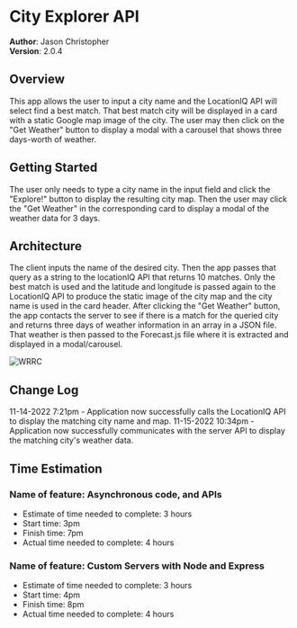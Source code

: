 # City Explorer API

**Author**: Jason Christopher  
**Version**: 2.0.4

## Overview

This app allows the user to input a city name and the LocationIQ API will select find a best match. That best match city will be displayed in a card with a static Google map image of the city. The user may then click on the "Get Weather" button to display a modal with a carousel that shows three days-worth of weather.

## Getting Started

The user only needs to type a city name in the input field and click the "Explore!" button to display the resulting city map. Then the user may click the "Get Weather" in the corresponding card to display a modal of the weather data for 3 days.

## Architecture

The client inputs the name of the desired city. Then the app passes that query as a string to the locationIQ API that returns 10 matches. Only the best match is used and the latitude and longitude is passed again to the LocationIQ API to produce the static image of the city map and the city name is used in the card header. After clicking the "Get Weather" button, the app contacts the server to see if there is a match for the queried city and returns three days of weather information in an array in a JSON file. That weather is then passed to the Forecast.js file where it is extracted and displayed in a modal/carousel.

![WRRC](./public/images/WRRC-Lab7.png)

## Change Log

11-14-2022 7:21pm - Application now successfully calls the LocationIQ API to display the matching city name and map.
11-15-2022 10:34pm - Application now successfully communicates with the server API to display the matching city's weather data.

## Time Estimation

### Name of feature: Asynchronous code, and APIs

* Estimate of time needed to complete: 3 hours
* Start time: 3pm
* Finish time: 7pm
* Actual time needed to complete: 4 hours

### Name of feature: Custom Servers with Node and Express

* Estimate of time needed to complete: 3 hours
* Start time: 4pm
* Finish time: 8pm
* Actual time needed to complete: 4 hours
